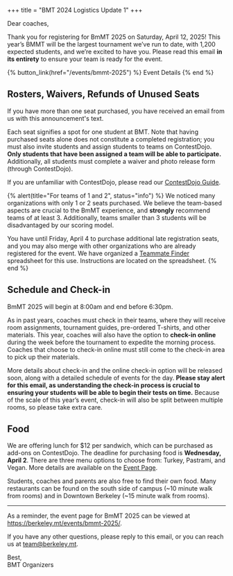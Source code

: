 +++
title = "BMT 2024 Logistics Update 1"
+++

Dear coaches,

Thank you for registering for BmMT 2025 on Saturday, April 12, 2025! This year’s BMMT will be the largest tournament we’ve run to date, with 1,200 expected students, and we’re excited to have you. Please read this email **in its entirety** to ensure your team is ready for the event.

<!-- more -->

{% button_link(href="/events/bmmt-2025") %} Event Details {% end %}

## Rosters, Waivers, Refunds of Unused Seats

If you have more than one seat purchased, you have received an email from us with this announcement's text.

Each seat signifies a spot for one student at BMT. Note that having purchased seats alone does not constitute a completed registration; you must also invite students and assign students to teams on ContestDojo. **Only students that have been assigned a team will be able to participate.** Additionally, all students must complete a waiver and photo release form (through ContestDojo).

If you are unfamiliar with ContestDojo, please read our [ContestDojo Guide].

{% alert(title="For teams of 1 and 2", status="info") %}
We noticed many organizations with only 1 or 2 seats purchased. We believe the team-based aspects are crucial to the BmMT experience, and **strongly** recommend teams of at least 3. Additionally, teams smaller than 3 students will be disadvantaged by our scoring model.

You have until Friday, April 4 to purchase additional late registration seats, and you may also merge with other organizations who are already registered for the event. We have organized a [Teammate Finder](https://docs.google.com/spreadsheets/d/1aoqwgLwDTWCMGTfLeQulcXZOD1WFGCsXztG1TJAKPVc/edit?gid=0#gid=0) spreadsheet for this use. Instructions are located on the spreadsheet.
{% end %}

## Schedule and Check-in

BmMT 2025 will begin at 8:00am and end before 6:30pm.

As in past years, coaches must check in their teams, where they will receive room assignments, tournament guides, pre-ordered T-shirts, and other materials. This year, coaches will also have the option to **check-in online** during the week before the tournament to expedite the morning process. Coaches that choose to check-in online must still come to the check-in area to pick up their materials.

More details about check-in and the online check-in option will be released soon, along with a detailed schedule of events for the day. **Please stay alert for this email, as understanding the check-in process is crucial to ensuring your students will be able to begin their tests on time.** Because of the scale of this year’s event, check-in will also be split between multiple rooms, so please take extra care.

## Food

We are offering lunch for $12 per sandwich, which can be purchased as add-ons on ContestDojo. The deadline for purchasing food is **Wednesday, April 2**. There are three menu options to choose from: Turkey, Pastrami, and Vegan. More details are available on the [Event Page].

Students, coaches and parents are also free to find their own food. Many restaurants can be found on the south side of campus (~10 minute walk from rooms) and in Downtown Berkeley (~15 minute walk from rooms).

---

As a reminder, the event page for BmMT 2025 can be viewed at <https://berkeley.mt/events/bmmt-2025/>.

If you have any other questions, please reply to this email, or you can reach us at <team@berkeley.mt>.

Best,<br>
BMT Organizers

[ContestDojo Guide]: https://docs.berkeley.mt/s/contestdojo-guide
[Teammate Finder]: https://docs.google.com/spreadsheets/d/1aoqwgLwDTWCMGTfLeQulcXZOD1WFGCsXztG1TJAKPVc/edit?gid=0#gid=0
[Event Page]: /events/bmmt-2025
